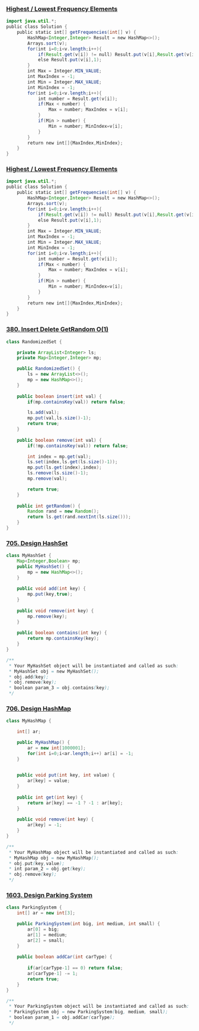 ### [Highest / Lowest Frequency Elements](https://www.codingninjas.com/studio/problems/k-most-occurrent-numbers_625382?utm_source=striver&utm_medium=website&utm_campaign=a_zcoursetuf)
```Java
import java.util.*;
public class Solution {
    public static int[] getFrequencies(int[] v) {
        HashMap<Integer,Integer> Result = new HashMap<>();
        Arrays.sort(v);
        for(int i=0;i<v.length;i++){
            if(Result.get(v[i]) != null) Result.put(v[i],Result.get(v[i])+1);
            else Result.put(v[i],1);
        }
        int Max = Integer.MIN_VALUE;
        int MaxIndex = -1;
        int Min = Integer.MAX_VALUE;
        int MinIndex = -1;
        for(int i=0;i<v.length;i++){
            int number = Result.get(v[i]);
            if(Max < number) {
                Max = number; MaxIndex = v[i];
            }
            if(Min > number) {
                Min = number; MinIndex=v[i];
            }
        }
        return new int[]{MaxIndex,MinIndex};
    }
}
```

### [Highest / Lowest Frequency Elements](https://www.codingninjas.com/studio/problems/k-most-occurrent-numbers_625382?utm_source=striver&utm_medium=website&utm_campaign=a_zcoursetuf)

```Java
import java.util.*;
public class Solution {
    public static int[] getFrequencies(int[] v) {
        HashMap<Integer,Integer> Result = new HashMap<>();
        Arrays.sort(v);
        for(int i=0;i<v.length;i++){
            if(Result.get(v[i]) != null) Result.put(v[i],Result.get(v[i])+1);
            else Result.put(v[i],1);
        }
        int Max = Integer.MIN_VALUE;
        int MaxIndex = -1;
        int Min = Integer.MAX_VALUE;
        int MinIndex = -1;
        for(int i=0;i<v.length;i++){
            int number = Result.get(v[i]);
            if(Max < number) {
                Max = number; MaxIndex = v[i];
            }
            if(Min > number) {
                Min = number; MinIndex=v[i];
            }
        }
        return new int[]{MaxIndex,MinIndex};
    }
}
```

### [380. Insert Delete GetRandom O(1)](https://leetcode.com/problems/insert-delete-getrandom-o1/)

```Java
class RandomizedSet {

    private ArrayList<Integer> ls;
    private Map<Integer,Integer> mp;

    public RandomizedSet() {
        ls = new ArrayList<>();
        mp = new HashMap<>();
    }
    
    public boolean insert(int val) {
        if(mp.containsKey(val)) return false;

        ls.add(val);
        mp.put(val,ls.size()-1);
        return true;
    }
    
    public boolean remove(int val) {
        if(!mp.containsKey(val)) return false;

        int index = mp.get(val);
        ls.set(index,ls.get(ls.size()-1));
        mp.put(ls.get(index),index);
        ls.remove(ls.size()-1);
        mp.remove(val);

        return true;
    }
    
    public int getRandom() {
        Random rand = new Random();
        return ls.get(rand.nextInt(ls.size()));  
    }
}
```

### [705. Design HashSet](https://leetcode.com/problems/design-hashset/description/)

```Java
class MyHashSet {
    Map<Integer,Boolean> mp;
    public MyHashSet() {
        mp = new HashMap<>();
    }
    
    public void add(int key) {
        mp.put(key,true);
    }
    
    public void remove(int key) {
        mp.remove(key);
    }
    
    public boolean contains(int key) {
        return mp.containsKey(key);
    }
}

/**
 * Your MyHashSet object will be instantiated and called as such:
 * MyHashSet obj = new MyHashSet();
 * obj.add(key);
 * obj.remove(key);
 * boolean param_3 = obj.contains(key);
 */
```

### [706. Design HashMap](https://leetcode.com/problems/design-hashmap/description/)

```Java
class MyHashMap {

    int[] ar;

    public MyHashMap() {
        ar = new int[1000001];
        for(int i=0;i<ar.length;i++) ar[i] = -1;
    }
    

    public void put(int key, int value) {
        ar[key] = value;
    }
    
    public int get(int key) {
        return ar[key] == -1 ? -1 : ar[key];
    }
    
    public void remove(int key) {
        ar[key] = -1;
    }
}

/**
 * Your MyHashMap object will be instantiated and called as such:
 * MyHashMap obj = new MyHashMap();
 * obj.put(key,value);
 * int param_2 = obj.get(key);
 * obj.remove(key);
 */
```

### [1603. Design Parking System](https://leetcode.com/problems/design-parking-system/description/)

```Java
class ParkingSystem {
    int[] ar = new int[3];

    public ParkingSystem(int big, int medium, int small) {
        ar[0] = big;
        ar[1] = medium;
        ar[2] = small;
    }
    
    public boolean addCar(int carType) {
        
        if(ar[carType-1] == 0) return false;
        ar[carType-1] -= 1;
        return true;
    }
}

/**
 * Your ParkingSystem object will be instantiated and called as such:
 * ParkingSystem obj = new ParkingSystem(big, medium, small);
 * boolean param_1 = obj.addCar(carType);
 */
```